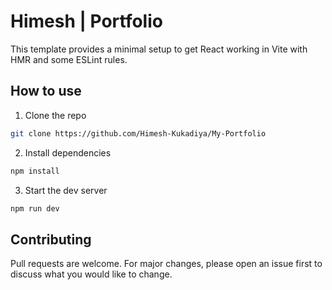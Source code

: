 # Himesh | Portfolio

This template provides a minimal setup to get React working in Vite with HMR and some ESLint rules.

## How to use

1. Clone the repo

```bash
git clone https://github.com/Himesh-Kukadiya/My-Portfolio
```

2. Install dependencies

```bash
npm install
```

3. Start the dev server

```bash
npm run dev
```

## Contributing

Pull requests are welcome. For major changes, please open an issue first to discuss what you would like to change.

